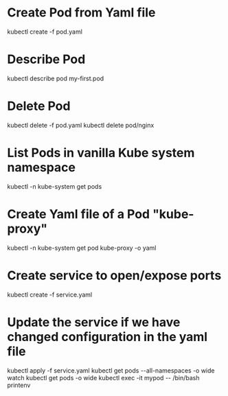 # Create Pod from Yaml file
kubectl create -f pod.yaml

# Describe Pod
kubectl describe pod my-first.pod

# Delete Pod
kubectl delete -f pod.yaml
kubectl delete pod/nginx

# List Pods in vanilla Kube system namespace
kubectl -n kube-system get pods

# Create Yaml file of a Pod "kube-proxy"
kubectl -n kube-system get pod kube-proxy -o yaml 

# Create service to open/expose ports
kubectl create -f service.yaml
# Update the service if we have changed configuration in the yaml file
kubectl apply -f service.yaml
kubectl get pods --all-namespaces -o wide
watch kubectl get pods -o wide
kubectl exec -it mypod -- /bin/bash
printenv
